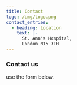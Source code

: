 ```yaml
---
title: Contact
logo: /img/logo.png
contact_entries:
  - heading: Location
    text: |-
      St. Ann's Hospital, 
      London N15 3TH
---
```

<h3 class="f4 b lh-title mb2">Contact us</h3>

use the form below.
